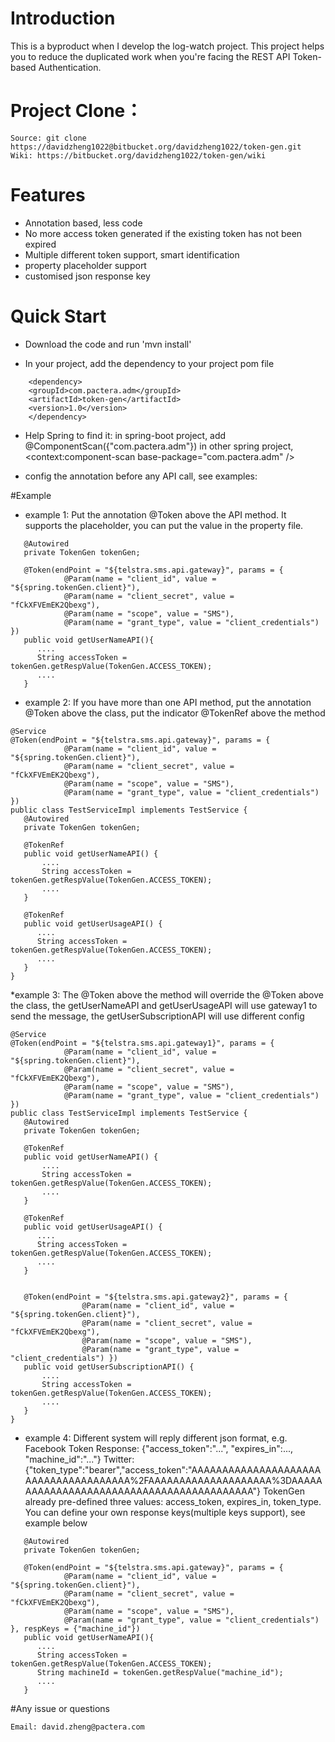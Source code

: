 # Introduction

This is a byproduct when I develop the log-watch project. This project helps you to reduce the duplicated work when you're facing the REST API Token-based Authentication. 

# Project Clone：
```
Source: git clone https://davidzheng1022@bitbucket.org/davidzheng1022/token-gen.git
Wiki: https://bitbucket.org/davidzheng1022/token-gen/wiki
```

# Features

* Annotation based, less code
* No more access token generated if the existing token has not been expired
* Multiple different token support, smart identification
* property placeholder support
* customised json response key


# Quick Start
* Download the code and run 'mvn install'

* In your project, add the dependency to your project pom file
```
    <dependency>
	<groupId>com.pactera.adm</groupId>
	<artifactId>token-gen</artifactId>
	<version>1.0</version>
    </dependency>
```
* Help Spring to find it:
   in spring-boot project, add @ComponentScan({"com.pactera.adm"})
   in other spring project, <context:component-scan base-package="com.pactera.adm" />

*  config the annotation before any API call, see examples:


#Example

* example 1: Put the annotation @Token above the API method.
             It supports the placeholder, you can put the value in the property file.
```
   @Autowired
   private TokenGen tokenGen;

   @Token(endPoint = "${telstra.sms.api.gateway}", params = {
			@Param(name = "client_id", value = "${spring.tokenGen.client}"),
			@Param(name = "client_secret", value = "fCkXFVEmEK2Qbexg"),
			@Param(name = "scope", value = "SMS"),
			@Param(name = "grant_type", value = "client_credentials") })
   public void getUserNameAPI(){
      ....
      String accessToken = tokenGen.getRespValue(TokenGen.ACCESS_TOKEN);
      ....
   }
```

* example 2: If you have more than one API method, put the annotation @Token above the class,
             put the indicator @TokenRef above the method
```
@Service
@Token(endPoint = "${telstra.sms.api.gateway}", params = {
			@Param(name = "client_id", value = "${spring.tokenGen.client}"),
			@Param(name = "client_secret", value = "fCkXFVEmEK2Qbexg"),
			@Param(name = "scope", value = "SMS"),
			@Param(name = "grant_type", value = "client_credentials") })
public class TestServiceImpl implements TestService {
   @Autowired
   private TokenGen tokenGen;

   @TokenRef
   public void getUserNameAPI() {
       ....
       String accessToken = tokenGen.getRespValue(TokenGen.ACCESS_TOKEN);
       ....
   }

   @TokenRef
   public void getUserUsageAPI() {
      ....
      String accessToken = tokenGen.getRespValue(TokenGen.ACCESS_TOKEN);
      ....
   }
}

```

*example 3: The @Token above the method will override the @Token above the class,
            the getUserNameAPI and getUserUsageAPI will use gateway1 to send the message,
            the getUserSubscriptionAPI will use different config
```
@Service
@Token(endPoint = "${telstra.sms.api.gateway1}", params = {
			@Param(name = "client_id", value = "${spring.tokenGen.client}"),
			@Param(name = "client_secret", value = "fCkXFVEmEK2Qbexg"),
			@Param(name = "scope", value = "SMS"),
			@Param(name = "grant_type", value = "client_credentials") })
public class TestServiceImpl implements TestService {
   @Autowired
   private TokenGen tokenGen;

   @TokenRef
   public void getUserNameAPI() {
       ....
       String accessToken = tokenGen.getRespValue(TokenGen.ACCESS_TOKEN);
       ....
   }

   @TokenRef
   public void getUserUsageAPI() {
      ....
      String accessToken = tokenGen.getRespValue(TokenGen.ACCESS_TOKEN);
      ....
   }


   @Token(endPoint = "${telstra.sms.api.gateway2}", params = {
      			@Param(name = "client_id", value = "${spring.tokenGen.client}"),
      			@Param(name = "client_secret", value = "fCkXFVEmEK2Qbexg"),
      			@Param(name = "scope", value = "SMS"),
      			@Param(name = "grant_type", value = "client_credentials") })
   public void getUserSubscriptionAPI() {
       ....
       String accessToken = tokenGen.getRespValue(TokenGen.ACCESS_TOKEN);
       ....
   }
}
```

* example 4: Different system will reply different json format,
             e.g. Facebook Token Response: {"access_token":"...", "expires_in":..., "machine_id":"..."}
                  Twitter: {"token_type":"bearer","access_token":"AAAAAAAAAAAAAAAAAAAAAAAAAAAAAAAAAAAAAA%2FAAAAAAAAAAAAAAAAAAAA%3DAAAAAAAAAAAAAAAAAAAAAAAAAAAAAAAAAAAAAAAAAA"}
             TokenGen already pre-defined three values: access_token, expires_in, token_type.
             You can define your own response keys(multiple keys support), see example below

```
   @Autowired
   private TokenGen tokenGen;

   @Token(endPoint = "${telstra.sms.api.gateway}", params = {
			@Param(name = "client_id", value = "${spring.tokenGen.client}"),
			@Param(name = "client_secret", value = "fCkXFVEmEK2Qbexg"),
			@Param(name = "scope", value = "SMS"),
			@Param(name = "grant_type", value = "client_credentials") }, respKeys = {"machine_id"})
   public void getUserNameAPI(){
      ....
      String accessToken = tokenGen.getRespValue(TokenGen.ACCESS_TOKEN);
      String machineId = tokenGen.getRespValue("machine_id");
      ....
   }
```

#Any issue or questions
```
Email: david.zheng@pactera.com
```